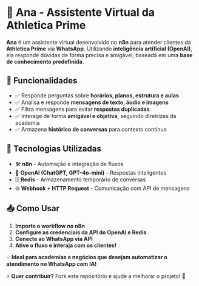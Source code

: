# 🤖 Ana - Assistente Virtual da Athletica Prime  

**Ana** é um assistente virtual desenvolvido no **n8n** para atender clientes da **Athletica Prime** via **WhatsApp**. Utilizando **inteligência artificial (OpenAI)**, ela responde dúvidas de forma precisa e amigável, baseada em uma **base de conhecimento predefinida**.  

## 🚀 Funcionalidades  
- ✅ Responde perguntas sobre **horários, planos, estrutura e aulas**  
- ✅ Analisa e responde **mensagens de texto, áudio e imagens**  
- ✅ Filtra mensagens para evitar **respostas duplicadas**  
- ✅ Interage de forma **amigável e objetiva**, seguindo diretrizes da academia  
- ✅ Armazena **histórico de conversas** para contexto contínuo  

## 🔧 Tecnologias Utilizadas  
- 🛠️ **n8n** - Automação e integração de fluxos  
- 🤖 **OpenAI (ChatGPT, GPT-4o-mini)** - Respostas inteligentes  
- 🗄️ **Redis** - Armazenamento temporário de conversas  
- 🌐 **Webhook + HTTP Request** - Comunicação com API de mensagens  

## 📥 Como Usar  
1. **Importe o workflow no n8n**  
2. **Configure as credenciais da API do OpenAI e Redis**  
3. **Conecte ao WhatsApp via API**  
4. **Ative o fluxo e interaja com os clientes!**  

💡 **Ideal para academias e negócios que desejam automatizar o atendimento no WhatsApp com IA!**  

⚡ **Quer contribuir?** Fork este repositório e ajude a melhorar o projeto! 🚀

